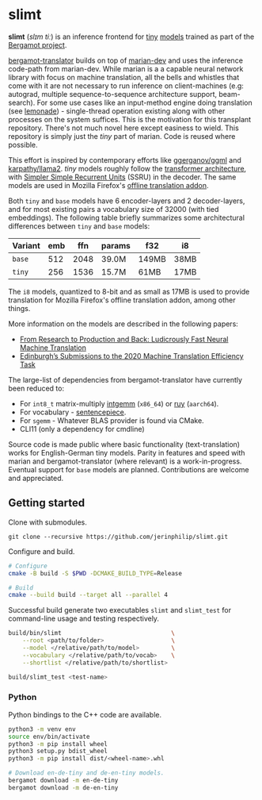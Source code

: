 # slimt

**slimt** (_slɪm tiː_) is an inference frontend for
[tiny](https://github.com/browsermt/students/tree/master/deen/ende.student.tiny11)
[models](https://github.com/browsermt/students) trained as part of the
[Bergamot project](https://browser.mt/).

[bergamot-translator](https://github.com/browsermt/bergamot-translator/) builds
on top of [marian-dev](https://github.com/marian-nmt/marian-dev) and uses the
inference code-path from marian-dev. While marian is a a capable neural network
library with focus on machine translation, all the bells and whistles that come
with it are not necessary to run inference on client-machines (e.g: autograd,
multiple sequence-to-sequence architecture support, beam-search). For some use
cases like an input-method engine doing translation (see
[lemonade](https://github.com/jerinphilip/lemonade)) - single-thread operation
existing along with other processes on the system suffices. This is the
motivation for this transplant repository. There's not much novel here except
easiness to wield. This repository is simply just the _tiny_ part of marian.
Code is reused where possible.

This effort is inspired by contemporary efforts like
[ggerganov/ggml](https://github.com/ggerganov/ggml) and
[karpathy/llama2](https://github.com/karpathy/llama2.c). _tiny_ models roughly
follow the [transformer architecture](https://arxiv.org/abs/1706.03762), with
[Simpler Simple Recurrent Units](https://aclanthology.org/D19-5632/) (SSRU) in
the decoder. The same models are used in Mozilla Firefox's [offline translation
addon](https://addons.mozilla.org/en-US/firefox/addon/firefox-translations/).

Both `tiny` and `base` models have 6 encoder-layers and 2 decoder-layers, and
for most existing pairs a vocabulary size of 32000 (with tied embeddings). The
following table briefly summarizes some architectural differences between
`tiny` and `base` models:

| Variant | emb | ffn  | params | f32   | i8   |
| ------- | --- | ---  | ------ | ----- | ---- |
| `base`  | 512 | 2048 | 39.0M  | 149MB | 38MB |
| `tiny`  | 256 | 1536 | 15.7M  | 61MB  | 17MB |

The `i8` models, quantized to 8-bit and as small as 17MB is used to provide
translation for Mozilla Firefox's offline translation addon, among other
things.

More information on the models are described in the following papers:

* [From Research to Production and Back: Ludicrously Fast Neural Machine Translation](https://aclanthology.org/D19-5632)
* [Edinburgh’s Submissions to the 2020 Machine Translation Efficiency Task](https://aclanthology.org/2020.ngt-1.26/)


The large-list of dependencies from bergamot-translator have currently been
reduced to:

* For `int8_t` matrix-multiply [intgemm](https://github.com/kpu/intgemm) (`x86_64`) or
  [ruy](https://github.com/google/ruy) (`aarch64`).
* For vocabulary - [sentencepiece](https://github.com/browsermt/sentencepiece). 
* For `sgemm` - Whatever BLAS provider is found via CMake. 
* CLI11 (only a dependency for cmdline) 

Source code is made public where basic functionality (text-translation) works
for English-German tiny models. Parity in features and speed with marian and
bergamot-translator (where relevant) is a work-in-progress. Eventual support for
`base` models are planned. Contributions are welcome and appreciated.



## Getting started

Clone with submodules.

```
git clone --recursive https://github.com/jerinphilip/slimt.git
```

Configure and build.

```bash
# Configure
cmake -B build -S $PWD -DCMAKE_BUILD_TYPE=Release 

# Build
cmake --build build --target all --parallel 4
```

Successful build generate two executables `slimt` and `slimt_test` for
command-line usage and testing respectively.

```bash
build/bin/slimt                               \
    --root <path/to/folder>                   \
    --model </relative/path/to/model>         \
    --vocabulary </relative/path/to/vocab>    \
    --shortlist </relative/path/to/shortlist>

build/slimt_test <test-name>
```

### Python

Python bindings to the C++ code are available. 

```bash
python3 -m venv env
source env/bin/activate
python3 -m pip install wheel
python3 setup.py bdist_wheel
python3 -m pip install dist/<wheel-name>.whl

# Download en-de-tiny and de-en-tiny models.
bergamot download -m en-de-tiny
bergamot download -m de-en-tiny
```
